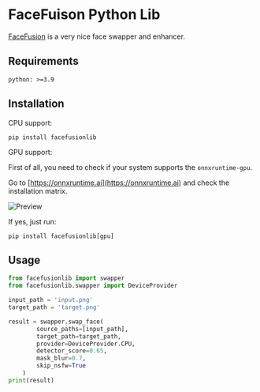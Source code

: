 # FaceFuison Python Lib

[FaceFusion](https://github.com/facefusion/facefusion) is a very nice face swapper and enhancer.

## Requirements
```
python: >=3.9
```

## Installation

CPU support:
```
pip install facefusionlib
```

GPU support:

First of all, you need to check if your system supports the `onnxruntime-gpu`.

Go to [https://onnxruntime.ai](https://onnxruntime.ai) and check the installation matrix.

![Preview](https://raw.githubusercontent.com/IAn2018cs/sd-webui-facefusion/dev/.github/onnxruntime-installation-matrix.png)

If yes, just run:

```
pip install facefusionlib[gpu]
```

## Usage

```python
from facefusionlib import swapper
from facefusionlib.swapper import DeviceProvider

input_path = 'input.png'
target_path = 'target.png'

result = swapper.swap_face(
		source_paths=[input_path],
		target_path=target_path,
		provider=DeviceProvider.CPU,
		detector_score=0.65,
		mask_blur=0.7,
		skip_nsfw=True
	)
print(result)
```
